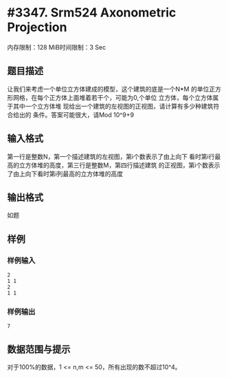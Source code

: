 # #3347. Srm524 Axonometric Projection

内存限制：128 MiB时间限制：3 Sec

## 题目描述

让我们来考虑一个单位立方体建成的模型，这个建筑的底是一个N*M
的单位正方形网格，在每个正方体上面堆着若干个，可能为0,个单位
立方体，每个立方体属于其中一个立方体堆
现给出一个建筑的左视图的正视图，请计算有多少种建筑符合给出的
条件。答案可能很大，请Mod 10^9+9

## 输入格式

第一行是整数N，第一个描述建筑的左视图，第i个数表示了由上向下
看时第i行最高的立方体堆的高度，第三行是整数M，第四行描述建筑
的正视图，第i个数表示了由上向下看时第i列最高的立方体堆的高度

## 输出格式

如题

## 样例

### 样例输入

    
    2
    1 1 
    2
    1 1 
     
    

### 样例输出

    
    7
    
    
    

## 数据范围与提示

对于100%的数据，1 <= n,m <= 50，所有出现的数不超过10^4。
